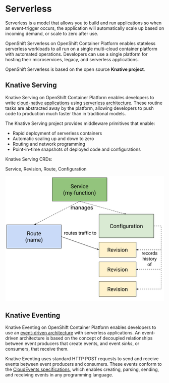 # Serverless

Serverless is a model that allows you to build and run applications so when an event-trigger occurs, the application will automatically scale up based on incoming demand, or scale to zero after use.

OpenShift Serverless on OpenShift Container Platform enables stateless serverless workloads to all run on a single multi-cloud container platform with automated operations. Developers can use a single platform for hosting their microservices, legacy, and serverless applications.

OpenShift Serverless is based on the open source **Knative project**.

## Knative Serving

Knative Serving on OpenShift Container Platform enables developers to write [cloud-native applications](https://www.redhat.com/en/topics/cloud-native-apps) using [serverless architecture](https://www.redhat.com/en/topics/cloud-native-apps/what-is-serverless). These routine tasks are abstracted away by the platform, allowing developers to push code to production much faster than in traditional models.

The Knative Serving project provides middleware primitives that enable:

* Rapid deployment of serverless containers
* Automatic scaling up and down to zero
* Routing and network programming
* Point-in-time snapshots of deployed code and configurations

Knative Serving CRDs:

Service, Revision, Route, Configuration

![knative.dev/docs](../.gitbook/assets/image%20%284%29.png)

## Knative Eventing

Knative Eventing on OpenShift Container Platform enables developers to use an [event-driven architecture](https://www.redhat.com/en/topics/integration/what-is-event-driven-architecture) with serverless applications. An event-driven architecture is based on the concept of decoupled relationships between event producers that create events, and event _sinks_, or consumers, that receive them.

Knative Eventing uses standard HTTP POST requests to send and receive events between event producers and consumers. These events conform to the [CloudEvents specifications](https://cloudevents.io/), which enables creating, parsing, sending, and receiving events in any programming language.






